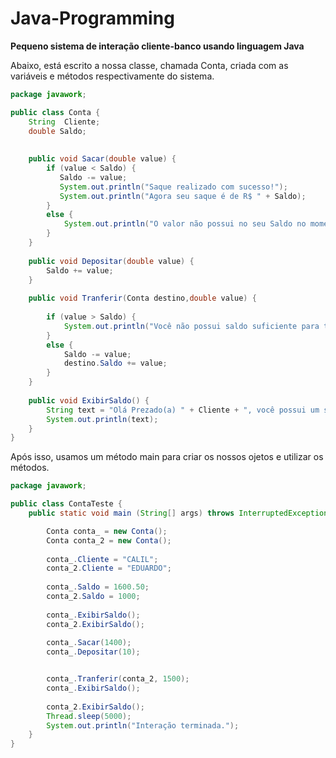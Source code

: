 # Java-Programming
**Pequeno sistema de interação cliente-banco usando linguagem Java**

Abaixo, está escrito a nossa classe, chamada Conta, criada com as variáveis e métodos respectivamente do sistema.
~~~~java
package javawork;

public class Conta {
	String  Cliente;
	double Saldo;
	
	
	public void Sacar(double value) {
		if (value < Saldo) {
		   Saldo -= value;
		   System.out.println("Saque realizado com sucesso!");
		   System.out.println("Agora seu saque é de R$ " + Saldo);
		}
		else {
			System.out.println("O valor não possui no seu Saldo no momento.\nTente outro valor.");
		}
	}
	
	public void Depositar(double value) {
		Saldo += value;
	}
	
	public void Tranferir(Conta destino,double value) {
		 
		if (value > Saldo) {
			System.out.println("Você não possui saldo suficiente para tranferir.");
		}
		else {
			Saldo -= value;
			destino.Saldo += value;
		}	
	}
	
	public void ExibirSaldo() {
		String text = "Olá Prezado(a) " + Cliente + ", você possui um saldo de R$ " + Saldo;
		System.out.println(text);
	}
}

~~~~

Após isso, usamos um método main para criar os nossos ojetos e utilizar os métodos.
~~~~java
package javawork;

public class ContaTeste {
	public static void main (String[] args) throws InterruptedException {

		Conta conta_ = new Conta();
		Conta conta_2 = new Conta();
		
		conta_.Cliente = "CALIL";
		conta_2.Cliente = "EDUARDO";
		
		conta_.Saldo = 1600.50;
		conta_2.Saldo = 1000;
		
		conta_.ExibirSaldo();
		conta_2.ExibirSaldo();
		
		conta_.Sacar(1400);
		conta_.Depositar(10);


		conta_.Tranferir(conta_2, 1500);
		conta_.ExibirSaldo();
		
		conta_2.ExibirSaldo();
		Thread.sleep(5000);
		System.out.println("Interação terminada.");
	}
}


~~~~

